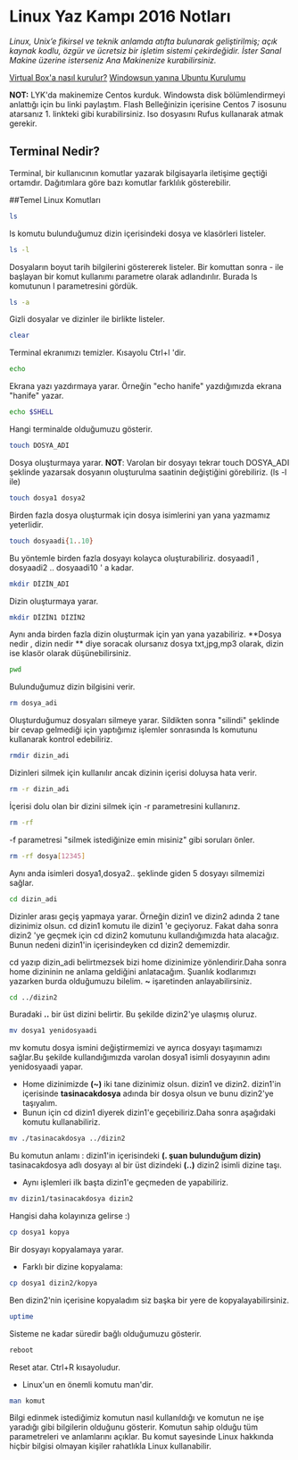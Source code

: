 # Linux Yaz Kampı 2016 Notları

*Linux, Unix’e fikirsel ve teknik anlamda atıfta bulunarak geliştirilmiş; açık kaynak kodlu, özgür ve ücretsiz bir işletim sistemi çekirdeğidir. İster Sanal Makine üzerine isterseniz Ana Makinenize kurabilirsiniz.* 

[Virtual Box'a nasıl kurulur?](http://ferhatyildiz.com.tr/index.php/egitimler/mail-sunucular/mail-sunucu-makaleleri/197-oracle-vm-virtualbox-ile-centos-7-kurulumu)
[Windowsun yanına Ubuntu Kurulumu](http://www.fulloyun.com/f95/tek-pc-ye-linux-ve-windows-kurmak-resimli-anlatim-17131/)

**NOT:** LYK'da makinemize Centos kurduk. Windowsta disk bölümlendirmeyi anlattığı için bu linki paylaştım. Flash Belleğinizin içerisine Centos 7 isosunu atarsanız 1. linkteki gibi kurabilirsiniz.
Iso dosyasını Rufus kullanarak atmak gerekir.

## Terminal Nedir?

Terminal, bir kullanıcının komutlar yazarak bilgisayarla iletişime geçtiği ortamdır. Dağıtımlara göre bazı komutlar farklılık gösterebilir.

##Temel Linux Komutları 
~~~bash
ls 
~~~
ls komutu bulunduğumuz dizin içerisindeki dosya ve klasörleri listeler. 
~~~bash
ls -l
~~~ 
Dosyaların boyut tarih bilgilerini göstererek listeler. Bir komuttan sonra - ile başlayan bir komut kullanımı parametre olarak adlandırılır. Burada ls komutunun l parametresini gördük. 
~~~bash
ls -a
~~~ 
Gizli dosyalar ve dizinler ile birlikte listeler.
~~~bash
clear
~~~ 
Terminal ekranımızı temizler. Kısayolu Ctrl+l 'dir.
~~~bash
echo
~~~
Ekrana yazı yazdırmaya yarar. Örneğin "echo hanife" yazdığımızda ekrana "hanife" yazar.
~~~bash
echo $SHELL 
~~~
Hangi terminalde olduğumuzu gösterir.
~~~bash
touch DOSYA_ADI
~~~
Dosya oluşturmaya yarar.
**NOT**: Varolan bir dosyayı tekrar touch DOSYA_ADI şeklinde yazarsak dosyanın oluşturulma saatinin değiştiğini görebiliriz. (ls -l ile)
~~~bash
touch dosya1 dosya2 
~~~ 
Birden fazla dosya oluşturmak için dosya isimlerini yan yana yazmamız yeterlidir.
~~~bash
touch dosyaadi{1..10}
~~~
Bu yöntemle birden fazla dosyayı kolayca oluşturabiliriz. dosyaadi1 , dosyaadi2 .. dosyaadi10 ' a kadar. 
~~~bash
mkdir DİZİN_ADI
~~~
Dizin oluşturmaya yarar.
~~~bash
mkdir DİZİN1 DİZİN2
~~~
Aynı anda birden fazla dizin oluşturmak için yan yana yazabiliriz.
**Dosya nedir , dizin nedir ** diye soracak olursanız dosya txt,jpg,mp3 olarak, dizin ise klasör olarak düşünebilirsiniz.
~~~bash
pwd
~~~
Bulunduğumuz dizin bilgisini verir.
~~~bash
rm dosya_adi
~~~
Oluşturduğumuz dosyaları silmeye yarar. Sildikten sonra "silindi" şeklinde bir cevap gelmediği için yaptığımız işlemler sonrasında ls komutunu kullanarak kontrol edebiliriz.
~~~bash
rmdir dizin_adi
~~~
Dizinleri silmek için kullanılır ancak dizinin içerisi doluysa hata verir.
~~~bash
rm -r dizin_adi
~~~
İçerisi dolu olan bir dizini silmek için -r parametresini kullanırız. 
~~~bash
rm -rf
~~~
-f parametresi "silmek istediğinize emin misiniz" gibi soruları önler.
~~~bash 
rm -rf dosya[12345]
~~~
Aynı anda isimleri dosya1,dosya2.. şeklinde giden 5 dosyayı silmemizi sağlar.
~~~bash
cd dizin_adi
~~~
Dizinler arası geçiş yapmaya yarar. Örneğin dizin1 ve dizin2 adında 2 tane dizinimiz olsun. cd dizin1 komutu ile dizin1 'e geçiyoruz. Fakat daha sonra dizin2 'ye geçmek için cd dizin2 komutunu kullandığımızda hata alacağız. Bunun nedeni dizin1'in içerisindeyken cd dizin2 dememizdir. 

cd yazıp dizin_adi belirtmezsek bizi home dizinimize yönlendirir.Daha sonra home dizininin ne anlama geldiğini anlatacağım. Şuanlık kodlarımızı yazarken burda olduğumuzu bilelim. **~** işaretinden anlayabilirsiniz.
~~~bash
cd ../dizin2
~~~
Buradaki **..** bir üst dizini belirtir. Bu şekilde dizin2'ye ulaşmış oluruz.
~~~bash
mv dosya1 yenidosyaadi
~~~
mv komutu dosya ismini değiştirmemizi ve ayrıca dosyayı taşımamızı sağlar.Bu şekilde kullandığımızda varolan dosya1 isimli dosyayının adını yenidosyaadi yapar. 

- Home dizinimizde **(~)** iki tane dizinimiz olsun. dizin1 ve dizin2. 
dizin1'in içerisinde **tasinacakdosya** adında bir dosya olsun ve bunu dizin2'ye taşıyalım. 
- Bunun için cd dizin1 diyerek dizin1'e geçebiliriz.Daha sonra aşağıdaki komutu kullanabiliriz.
~~~bash
mv ./tasinacakdosya ../dizin2
~~~
Bu komutun anlamı : dizin1'in içerisindeki **(. şuan bulunduğum dizin)** tasinacakdosya adlı dosyayı al bir üst dizindeki **(..)** dizin2 isimli dizine taşı.

- Aynı işlemleri ilk başta dizin1'e geçmeden de yapabiliriz.
~~~bash
mv dizin1/tasinacakdosya dizin2
~~~
Hangisi daha kolayınıza gelirse :) 
~~~bash
cp dosya1 kopya
~~~
Bir dosyayı kopyalamaya yarar. 
- Farklı bir dizine kopyalama:
~~~bash
cp dosya1 dizin2/kopya
~~~
Ben dizin2'nin içerisine kopyaladım siz başka bir yere de kopyalayabilirsiniz.
~~~bash
uptime
~~~
Sisteme ne kadar süredir bağlı olduğumuzu gösterir.
~~~bash
reboot
~~~
Reset atar. Ctrl+R kısayoludur.
- Linux'un en önemli komutu man'dir. 
~~~bash
man komut
~~~
Bilgi edinmek istediğimiz komutun nasıl kullanıldığı ve komutun ne işe yaradığı gibi bilgilerin olduğunu gösterir. Komutun sahip olduğu tüm parametreleri ve anlamlarını açıklar. Bu komut sayesinde Linux hakkında hiçbir bilgisi olmayan kişiler rahatlıkla Linux kullanabilir.



